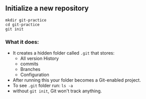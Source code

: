 ## Initialize a new repository 

`mkdir git-practice`  
`cd git-practice`  
`git init`   

### What it does:
- It creates a hidden folder called `.git` that stores:
    - All version History
    - commits
    - Branches
    - Configuration
- After running this your folder becomes a Git-enabled project.
- To see `.git` folder run: `ls -a`
- without `git init`, Git won't track anything. 